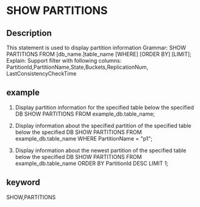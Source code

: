 # SHOW PARTITIONS
## Description
This statement is used to display partition information
Grammar:
SHOW PARTITIONS FROM [db_name.]table_name [WHERE] [ORDER BY] [LIMIT];
Explain:
Support filter with following columns: PartitionId,PartitionName,State,Buckets,ReplicationNum,
LastConsistencyCheckTime

## example
1. Display partition information for the specified table below the specified DB
SHOW PARTITIONS FROM example_db.table_name;

2. Display information about the specified partition of the specified table below the specified DB
SHOW PARTITIONS FROM example_db.table_name WHERE PartitionName = "p1";

3. Display information about the newest partition of the specified table below the specified DB
SHOW PARTITIONS FROM example_db.table_name ORDER BY PartitionId DESC LIMIT 1;

## keyword
SHOW,PARTITIONS

